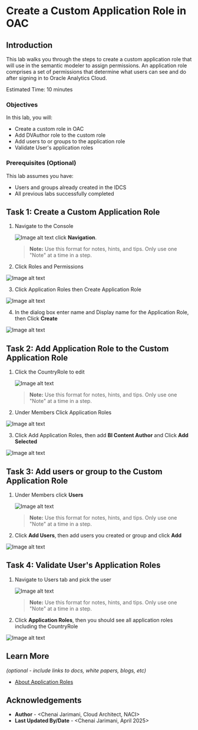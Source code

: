 # Create a Custom Application Role in OAC

## Introduction

This lab walks you through the steps to create a custom application role that will use in the semantic modeler to assign permissions. An application role comprises a set of permissions that determine what users can see and do after signing in to Oracle Analytics Cloud.

Estimated Time: 10 minutes

### Objectives

In this lab, you will:
* Create a custom role in OAC
* Add DVAuthor role to the custom role
* Add users to or groups to the application role
* Validate User's application roles

### Prerequisites (Optional)

This lab assumes you have:
* Users and groups already created in the IDCS
* All previous labs successfully completed


## Task 1: Create a Custom Application Role


1. Navigate to the Console

	 ![Image alt text](images/sample2.png) click **Navigation**.

	> **Note:** Use this format for notes, hints, and tips. Only use one "Note" at a time in a step.

2. Click Roles and Permissions

  ![Image alt text](images/approle1.png)

3. Click Application Roles then Create Application Role

  ![Image alt text](images/approle3.png)


4. In the dialog box enter name and Display name for the Application Role, then Click **Create**

  ![Image alt text](images/approle2.png)


## Task 2: Add Application Role to the Custom Application Role

1. Click the CountryRole to edit

	![Image alt text](images/approle4.png)

	> **Note:** Use this format for notes, hints, and tips. Only use one "Note" at a time in a step.

2. Under Members Click Application Roles

  ![Image alt text](images/approle5.png)

3. Click Add Application Roles, then add **BI Content Author** and Click **Add Selected**

  ![Image alt text](images/approle6.png)  

## Task 3: Add users or group to the Custom Application Role

1. Under Members click **Users**

	![Image alt text](images/approle7.png)

	> **Note:** Use this format for notes, hints, and tips. Only use one "Note" at a time in a step.

2. Click **Add Users**, then add users you created or group and click **Add**

  ![Image alt text](images/approle8.png)


## Task 4: Validate User's Application Roles

1. Navigate to Users tab and pick the user

	![Image alt text](images/approle9.png)

	> **Note:** Use this format for notes, hints, and tips. Only use one "Note" at a time in a step.

2. Click **Application Roles**, then you should see all application roles including the CountryRole

  ![Image alt text](images/approle10.png)


## Learn More

*(optional - include links to docs, white papers, blogs, etc)*

* [About Application Roles](https://docs.oracle.com/en/cloud/paas/analytics-cloud/acabi/application-roles.html#GUID-3CEED4DB-F124-45AF-A115-75AF7392974C)

## Acknowledgements
* **Author** - <Chenai Jarimani, Cloud Architect, NACI>
* **Last Updated By/Date** - <Chenai Jarimani, April 2025>

